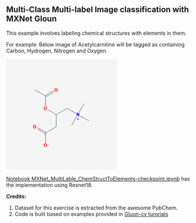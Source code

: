 ## Multi-Class Multi-label Image classification with MXNet Gloun 

This example involves labeling chemical structures with elements in them.

For example: Below image of Acetylcarnitine will be tagged as containing Carbon, Hydrogen, Nitrogen and Oxygen.

![Acetylcarnitine](1.png) 


[Notebook MXNet_MultiLable_ChemStructToElements-checkpoint.ipynb](https://github.com/madutv/deep-abyasa/blob/master/MXNet_MultiLable_ChemStructToElements.ipynb) 
has the implementation using Resnet18. 

**Credits:** 
1) Dataset for this exercise is extracted from the awesome PubChem. 
2) Code is built based on examples provided in [Gluon-cv turorials](https://gluon-cv.mxnet.io/)

 


